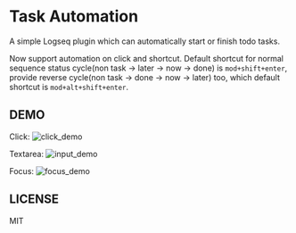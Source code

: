 # Task Automation
A simple Logseq plugin which can automatically start or finish todo tasks.

Now support automation on click and shortcut. Default shortcut for normal sequence status cycle(non task -> later -> now -> done) is `mod+shift+enter`, provide reverse cycle(non task -> done -> now -> later) too, which default shortcut is `mod+alt+shift+enter`.

## DEMO
Click: ![click_demo](https://user-images.githubusercontent.com/73283555/214839536-516c5ca4-46f6-4907-8000-cfe75ed90d4f.gif)

Textarea: ![input_demo](https://user-images.githubusercontent.com/73283555/214839626-62b9f8c9-1ad0-4709-8683-b7cdf2a18b10.gif)

Focus: ![focus_demo](https://user-images.githubusercontent.com/73283555/214839664-9028fa45-ac57-468b-8940-861865da2655.gif)

## LICENSE
MIT
